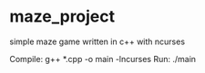 # maze_project
simple maze game written in c++ with ncurses

Compile: g++ *.cpp -o main -lncurses
Run: ./main <mapfile>
